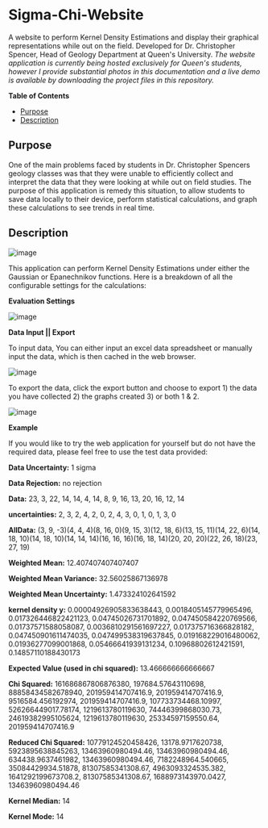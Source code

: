 # Sigma-Chi-Website
A website to perform Kernel Density Estimations and display their graphical representations while out on the field. Developed for Dr. Christopher Spencer, Head of Geology Department at Queen's University. _The website application is currently being hosted exclusively for Queen's students, however I provide substantial photos in this documentation and a live demo is available by downloading the project files in this repository._

**Table of Contents**

-  [Purpose](#purpose)
-  [Description](#description)

## Purpose

One of the main problems faced by students in Dr. Christopher Spencers geology classes was that they were unable to efficiently collect and interpret the data that they were looking at while out on field studies. The purpose of this application is remedy this situation, to allow students to save data locally to their device, perform statistical calculations, and graph these calculations to see trends in real time.
## Description

![image](https://github.com/Pryzux/Sigma-Chi-Website/assets/33528419/2eb49a90-5cda-4db8-b229-1bc0641cb821)



This application can perform Kernel Density Estimations under either the Gaussian or Epanechnikov functions. Here is a breakdown of all the configurable settings for the calculations:

**Evaluation Settings**

![image](https://github.com/Pryzux/Sigma-Chi-Website/assets/33528419/c3fb5389-1f96-4451-b294-fffe53b4203a)

**Data Input || Export**

To input data, You can either input an excel data spreadsheet or manually input the data, which is then cached in the web browser.

![image](https://github.com/Pryzux/Sigma-Chi-Website/assets/33528419/71d2a18e-f748-4328-8111-e8da15ba0ee0)

To export the data, click the export button and choose to export 1) the data you have collected 2) the graphs created 3) or both 1 & 2.

![image](https://github.com/Pryzux/Sigma-Chi-Website/assets/33528419/f552d569-5024-4095-856a-be300fb5905e)

**Example**

If you would like to try the web application for yourself but do not have the required data, please feel free to use the test data provided:

**Data Uncertainty:** 1 sigma

**Data Rejection:** no rejection

**Data:** 23, 3, 22, 14, 14, 4, 14, 8, 9, 16, 13, 20, 16, 12, 14

**uncertainties:** 2, 3, 2, 4, 2, 0, 2, 4, 3, 0, 1, 0, 1, 3, 0

**AllData:** (3, 9, -3)(4, 4, 4)(8, 16, 0)(9, 15, 3)(12, 18, 6)(13, 15, 11)(14, 22, 6)(14, 18, 10)(14, 18, 10)(14, 14, 14)(16, 16, 16)(16, 18, 14)(20, 20, 20)(22, 26, 18)(23, 27, 19)

**Weighted Mean:** 12.407407407407407

**Weighted Mean Variance:** 32.56025867136978

**Weighted Mean Uncertainty:** 1.473324102641592

**kernel density y:** 0.00004926905833638443, 0.0018405145779965496, 0.017326446822421123, 0.04745026731701892, 0.047450584220769566, 0.01737571588058087, 0.0036810291561697227, 0.017375716366828182, 0.047450901611474035, 0.047499538319637845, 0.019168229016480062, 0.01936277099001868, 0.05466641939131234, 0.10968802612421591, 0.14857110188430173

**Expected Value (used in chi squared):** 13.466666666666667

**Chi Squared:** 161686867806876380, 197684.57643110698, 88858434582678940, 201959414707416.9, 201959414707416.9, 9516584.456192974, 201959414707416.9, 107733734468.10997, 526266449017.78174, 1219613780119630, 74446399868030.73, 24619382995105624, 1219613780119630, 25334597159550.64, 201959414707416.9

**Reduced Chi Squared:** 10779124520458426, 13178.9717620738, 5923895638845263, 13463960980494.46, 13463960980494.46, 634438.9637461982, 13463960980494.46, 7182248964.540665, 35084429934.51878, 81307585341308.67, 4963093324535.382, 1641292199673708.2, 81307585341308.67, 1688973143970.0427, 13463960980494.46

**Kernel Median:** 14

**Kernel Mode:** 14

